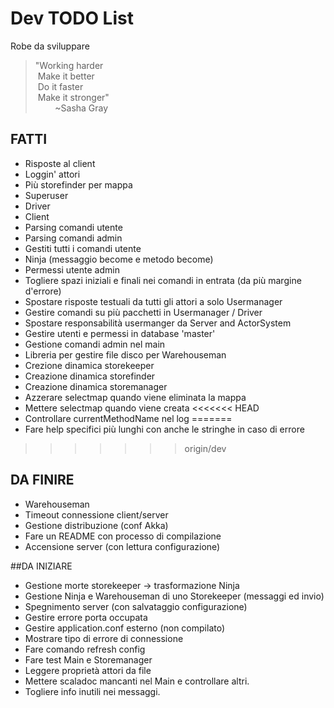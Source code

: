# Dev TODO List
Robe da sviluppare

>"Working harder  
>&nbsp;Make it better  
>&nbsp;Do it faster  
>&nbsp;Make it stronger"   
>&nbsp;&nbsp;&nbsp;&nbsp;&nbsp;&nbsp;&nbsp;&nbsp;~Sasha Gray

## FATTI
* Risposte al client
* Loggin' attori
* Più storefinder per mappa
* Superuser
* Driver
* Client
* Parsing comandi utente
* Parsing comandi admin
* Gestiti tutti i comandi utente
* Ninja (messaggio become e metodo become)
* Permessi utente admin
* Togliere spazi iniziali e finali nei comandi in entrata (da più margine d'errore)
* Spostare risposte testuali da tutti gli attori a solo Usermanager
* Gestire comandi su più pacchetti in Usermanager / Driver
* Spostare responsabilità usermanger da Server and ActorSystem
* Gestire utenti e permessi in database 'master'
* Gestione comandi admin nel main
* Libreria per gestire file disco per Warehouseman
* Crezione dinamica storekeeper
* Creazione dinamica storefinder
* Creazione dinamica storemanager
* Azzerare selectmap quando viene eliminata la mappa
* Mettere selectmap quando viene creata
<<<<<<< HEAD
* Controllare currentMethodName nel log
=======
* Fare help specifici più lunghi con anche le stringhe in caso di errore
>>>>>>> origin/dev

## DA FINIRE

* Warehouseman
* Timeout connessione client/server
* Gestione distribuzione (conf Akka)
* Fare un README con processo di compilazione
* Accensione server (con lettura configurazione)

##DA INIZIARE
* Gestione morte storekeeper -> trasformazione Ninja
* Gestione Ninja e Warehouseman di uno Storekeeper (messaggi ed invio)
* Spegnimento server (con salvataggio configurazione)
* Gestire errore porta occupata
* Gestire application.conf esterno (non compilato)
* Mostrare tipo di errore di connessione
* Fare comando refresh config
* Fare test Main e Storemanager
* Leggere proprietà attori da file
* Mettere scaladoc mancanti nel Main e controllare altri.
* Togliere info inutili nei messaggi.
